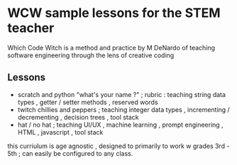 <h1>WCW sample lessons for the STEM teacher</h1>
<p>Which Code Witch is a method and practice by M DeNardo of teaching software engineering through the lens of creative coding</p>
<h2>Lessons</h2>
<ul>
<li>scratch and python "what's your name ?" ; rubric : teaching string data types , getter / setter methods , reserved words </li>
<li>twitch chillies and peppers ; teaching integer data types , incrementing / decrementing , decision trees , tool stack</li>
<li>hat / no hat ; teaching UI/UX , machine learning , prompt engineering , HTML , javascript , tool stack</li></ul>
<p>this curriulum is age agnostic , designed to primarily to work w grades 3rd - 5th ; can easily be configured to any class.</p>
